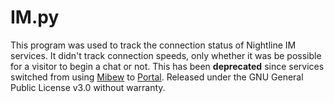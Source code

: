 # IM.py

This program was used to track the connection status of Nightline IM services. It didn't track connection speeds, only whether it was be possible for a visitor to begin a chat or not. This has been **deprecated** since services switched from using [Mibew](https://mibew.org) to [Portal](https://portal.nightline.ac.uk). Released under the GNU General Public License v3.0 without warranty.
